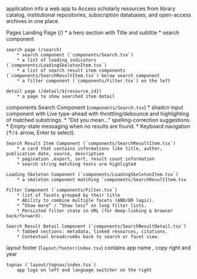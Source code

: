 application info
    a web app to Access scholarly resources from library catalog, institutional repositories, subscription databases, and open-access archives in one place.

Pages
    Landing Page (/)
        * a hero section with Title and subtitle
        * search component

    search page (/search)
        * search component (`components/Search.tsx`)
        * a list of loading indicators (`components/LoadingSkeletonItem.tsx`)
        * a list of search result item components (`components/SearchResultItem.tsx`) below search component 
        * a filter component (`components/Filter.tsx`) on the left

    detail page (/detail/${resource_id})
        * a page to show searched item detail

components
    Search Component (`components/Search.tsx`)
        * shadcn input component with Live type-ahead with throttling/debounce and highlighting of matched substrings.
        * “Did you mean…” spelling-correction suggestions.
        * Empty-state messaging when no results are found.
        * Keyboard navigation (↑/↓ arrow, Enter to select).

    Search Result Item Component (`components/SearchResultItem.tsx`)
        * a card that contains informations like title, author, publication date, source, description
        * pagination ,export, sort, result count information
        * search string matching texts are highligted

    Loading Skeleton Component (`components/LoadingSkeletonItem.tsx`)
        * a skeleton component matching `components/SearchResultItem.tsx
    
    Filter Component (`components/Filter.tsx`)
        * list of facets grouped by their title
        * Ability to combine multiple facets (AND/OR logic).
        * “Show more” / “Show less” on long filter lists.
        * Persisted filter state in URL (for deep-linking & browser back/forward).

    Search Result Detail Component (`components/SearchResultDetail.tsx`)
        * Tabbed sections: metadata, linked resources, citations.
        * Contextual breadcrumbs back to search or facet view.

layout
    footer (`layout/footer/index.tsx`)
        contains app name , copy right and year
    
    topnav (`layout/topnav/index.tsx`)
        app logo on left and language switcher on the right
